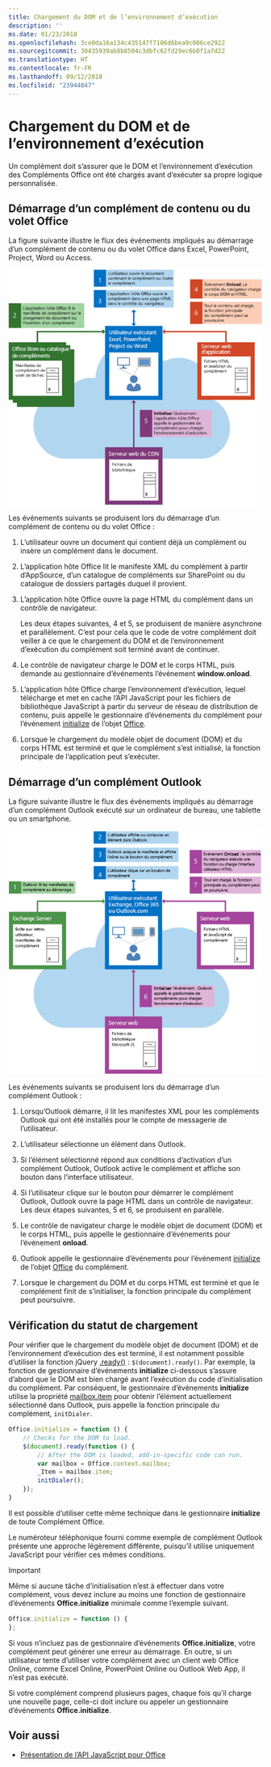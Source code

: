 ```yaml
---
title: Chargement du DOM et de l’environnement d’exécution
description: ''
ms.date: 01/23/2018
ms.openlocfilehash: 3ce0da16a134c435147f7106d6bea9c006ce2922
ms.sourcegitcommit: 30435939ab8b8504c3dbfc62fd29ec6b0f1a7d22
ms.translationtype: HT
ms.contentlocale: fr-FR
ms.lasthandoff: 09/12/2018
ms.locfileid: "23944047"
---
```

# <a name="loading-the-dom-and-runtime-environment"></a>Chargement du DOM et de l’environnement d’exécution



Un complément doit s’assurer que le DOM et l’environnement d’exécution des Compléments Office ont été chargés avant d’exécuter sa propre logique personnalisée. 

## <a name="startup-of-a-content-or-task-pane-add-in"></a>Démarrage d’un complément de contenu ou du volet Office

La figure suivante illustre le flux des événements impliqués au démarrage d’un complément de contenu ou du volet Office dans Excel, PowerPoint, Project, Word ou Access.

![Flux des événements au démarrage d’un complément de contenu ou du volet Office](../images/office15-app-sdk-loading-dom-agave-runtime.png)

Les événements suivants se produisent lors du démarrage d’un complément de contenu ou du volet Office : 



1. L’utilisateur ouvre un document qui contient déjà un complément ou insère un complément dans le document.
    
2. L’application hôte Office lit le manifeste XML du complément à partir d’AppSource, d’un catalogue de compléments sur SharePoint ou du catalogue de dossiers partagés duquel il provient.
    
3. L’application hôte Office ouvre la page HTML du complément dans un contrôle de navigateur.
    
    Les deux étapes suivantes, 4 et 5, se produisent de manière asynchrone et parallèlement. C’est pour cela que le code de votre complément doit veiller à ce que le chargement du DOM et de l’environnement d’exécution du complément soit terminé avant de continuer.
    
4. Le contrôle de navigateur charge le DOM et le corps HTML, puis demande au gestionnaire d’événements l’événement  **window.onload**.
    
5. L’application hôte Office charge l’environnement d’exécution, lequel télécharge et met en cache l’API JavaScript pour les fichiers de bibliothèque JavaScript à partir du serveur de réseau de distribution de contenu, puis appelle le gestionnaire d’événements du complément pour l’événement [initialize](https://docs.microsoft.com/javascript/api/office?view=office-js) de l’objet [Office](https://docs.microsoft.com/javascript/api/office?view=office-js).
    
6. Lorsque le chargement du modèle objet de document (DOM) et du corps HTML est terminé et que le complément s’est initialisé, la fonction principale de l’application peut s’exécuter.
    

## <a name="startup-of-an-outlook-add-in"></a>Démarrage d’un complément Outlook



La figure suivante illustre le flux des événements impliqués au démarrage d’un complément Outlook exécuté sur un ordinateur de bureau, une tablette ou un smartphone.

![Flux des événements au démarrage du complément Outlook](../images/outlook15-loading-dom-agave-runtime.png)

Les événements suivants se produisent lors du démarrage d’un complément Outlook : 



1. Lorsqu’Outlook démarre, il lit les manifestes XML pour les compléments Outlook qui ont été installés pour le compte de messagerie de l’utilisateur.
    
2. L’utilisateur sélectionne un élément dans Outlook.
    
3. Si l’élément sélectionné répond aux conditions d’activation d’un complément Outlook, Outlook active le complément et affiche son bouton dans l’interface utilisateur.
    
4. Si l’utilisateur clique sur le bouton pour démarrer le complément Outlook, Outlook ouvre la page HTML dans un contrôle de navigateur. Les deux étapes suivantes, 5 et 6, se produisent en parallèle.
    
5. Le contrôle de navigateur charge le modèle objet de document (DOM) et le corps HTML, puis appelle le gestionnaire d’événements pour l’événement  **onload**.
    
6. Outlook appelle le gestionnaire d’événements pour l’événement [initialize](https://docs.microsoft.com/javascript/api/office?view=office-js) de l’objet [Office](https://docs.microsoft.com/javascript/api/office?view=office-js) du complément.
    
7. Lorsque le chargement du DOM et du corps HTML est terminé et que le complément finit de s’initialiser, la fonction principale du complément peut poursuivre.
    

## <a name="checking-the-load-status"></a>Vérification du statut de chargement


Pour vérifier que le chargement du modèle objet de document (DOM) et de l’environnement d’exécution des est terminé, il est notamment possible d’utiliser la fonction jQuery [.ready()](http://api.jquery.com/ready/) :  `$(document).ready()`. Par exemple, la fonction de gestionnaire d’événements  **initialize** ci-dessous s’assure d’abord que le DOM est bien chargé avant l’exécution du code d’initialisation du complément. Par conséquent, le gestionnaire d’événements **initialize** utilise la propriété [mailbox.item](https://docs.microsoft.com/javascript/api/outlook/office.mailbox?view=office-js) pour obtenir l’élément actuellement sélectionné dans Outlook, puis appelle la fonction principale du complément, `initDialer`.


```js
Office.initialize = function () {
    // Checks for the DOM to load.
    $(document).ready(function () {
        // After the DOM is loaded, add-in-specific code can run.
        var mailbox = Office.context.mailbox;
        _Item = mailbox.item;
        initDialer();
    });
}
```

Il est possible d’utiliser cette même technique dans le gestionnaire  **initialize** de toute Complément Office.

Le numéroteur téléphonique fourni comme exemple de complément Outlook présente une approche légèrement différente, puisqu’il utilise uniquement JavaScript pour vérifier ces mêmes conditions. 

> [!IMPORTANT]
> Même si aucune tâche d’initialisation n’est à effectuer dans votre complément, vous devez inclure au moins une fonction de gestionnaire d’événements **Office.initialize** minimale comme l’exemple suivant.

```js
Office.initialize = function () {
};
```

Si vous n’incluez pas de gestionnaire d’événements  **Office.initialize**, votre complément peut générer une erreur au démarrage. En outre, si un utilisateur tente d’utiliser votre complément avec un client web Office Online, comme Excel Online, PowerPoint Online ou Outlook Web App, il n’est pas exécuté.

Si votre complément comprend plusieurs pages, chaque fois qu’il charge une nouvelle page, celle-ci doit inclure ou appeler un gestionnaire d’événements  **Office.initialize**.


## <a name="see-also"></a>Voir aussi

- [Présentation de l’API JavaScript pour Office](understanding-the-javascript-api-for-office.md)
    
